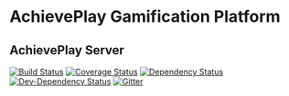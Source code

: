 # AchievePlay Gamification Platform

## AchievePlay Server
[![Build Status](https://secure.travis-ci.org/SebaSOFT/achieveplay-server.png?branch=master)](https://travis-ci.org/SebaSOFT/achieveplay-server)
[![Coverage Status](https://coveralls.io/repos/SebaSOFT/achieveplay-server/badge.svg?branch=master)](https://coveralls.io/r/SebaSOFT/achieveplay-server/?branch=master)
[![Dependency Status](https://david-dm.org/SebaSOFT/achieveplay-server/status.svg)](https://david-dm.org/SebaSOFT/achieveplay-server)
[![Dev-Dependency Status](https://david-dm.org/SebaSOFT/achieveplay-server/dev-status.svg)](https://david-dm.org/SebaSOFT/achieveplay-server?type=dev)
[![Gitter](https://badges.gitter.im/Join%20Chat.svg)](https://gitter.im/AchievePlay/achieveplay-server?utm_source=badge&utm_medium=badge&utm_campaign=pr-badge)